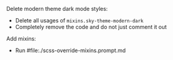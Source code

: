 Delete modern theme dark mode styles:

- Delete all usages of `mixins.sky-theme-modern-dark`
- Completely remove the code and do not just comment it out

Add mixins:

- Run #file:./scss-override-mixins.prompt.md
